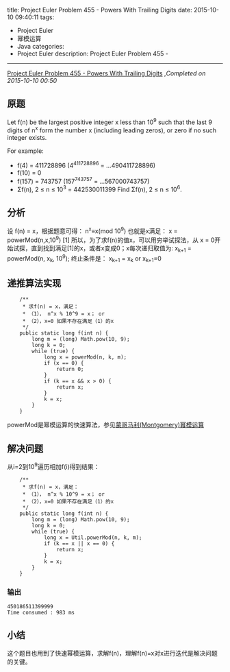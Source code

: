 title: Project Euler Problem 455 - Powers With Trailing Digits
date: 2015-10-10 09:40:11
tags:
- Project Euler
- 幂模运算
- Java
categories:
- Project Euler
description: Project Euler Problem 455 - 
---
[Project Euler Problem 455 - Powers With Trailing Digits](https://projecteuler.net/problem=455) ,*Completed on 2015-10-10  00:50*
<!--more-->
## 原题
Let f(n) be the largest positive integer x less than 10<sup>9</sup> such that the last 9 digits of n<sup>x</sup> form the number x (including leading zeros), or zero if no such integer exists.

For example:

* f(4) = 411728896 (4<sup>411728896</sup> = ...490411728896)
* f(10) = 0
* f(157) = 743757 (157<sup>743757</sup> = ...567000743757)
* Σf(n), 2 ≤ n ≤ 10<sup>3</sup> = 442530011399
Find Σf(n), 2 ≤ n ≤ 10<sup>6</sup>.

## 分析
设 f(n) = x，根据题意可得：
n<sup>x</sup>≡x(mod 10<sup>9</sup>)
也就是x满足：
x = powerMod(n,x,10<sup>9</sup>)  [1]
所以，为了求f(n)的值x，可以用穷举试探法，从 x = 0开始试探，直到找到满足[1]的x，或者x变成0；x每次递归取值为:
    x<sub>k+1</sub> = powerMod(n,  x<sub>k</sub>,  10<sup>9</sup>);
终止条件是：
    x<sub>k+1</sub> = x<sub>k</sub> or x<sub>k+1</sub>=0

## 递推算法实现
```
    /**
     * 求f(n) = x，满足：
     * （1）， n^x % 10^9 = x； or
     * （2），x=0 如果不存在满足（1）的x 
     */
    public static long f(int n) {
        long m = (long) Math.pow(10, 9);
        long k = 0;
        while (true) {
            long x = powerMod(n, k, m);
            if (x == 0) {
                return 0;
            }
            if (k == x && x > 0) {
                return x;
            }
            k = x;
        }
    }
```

powerMod是幂模运算的快速算法，参见[蒙哥马利(Montgomery)幂模运算](/2015/10/09/PE188/#powerMod)

## 解决问题
从i=2到10<sup>9</sup>遍历相加f(i)得到结果：
```
    /**
     * 求f(n) = x，满足：
     * （1）， n^x % 10^9 = x； or
     * （2），x=0 如果不存在满足（1）的x 
     */
    public static long f(int n) {
        long m = (long) Math.pow(10, 9);
        long k = 0;
        while (true) {
            long x = Util.powerMod(n, k, m);
            if (k == x || x == 0) {
                return x;
            }
            k = x;
        }
    }
```

### 输出
```
450186511399999
Time consumed : 983 ms
```


## 小结
这个题目也用到了快速幂模运算，求解f(n)，理解f(n)=x对x进行迭代是解决问题的关键。

 